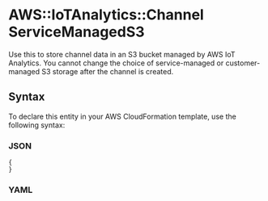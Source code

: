 # AWS::IoTAnalytics::Channel ServiceManagedS3<a name="aws-properties-iotanalytics-channel-servicemanageds3"></a>

Use this to store channel data in an S3 bucket managed by AWS IoT Analytics\. You cannot change the choice of service\-managed or customer\-managed S3 storage after the channel is created\.

## Syntax<a name="aws-properties-iotanalytics-channel-servicemanageds3-syntax"></a>

To declare this entity in your AWS CloudFormation template, use the following syntax:

### JSON<a name="aws-properties-iotanalytics-channel-servicemanageds3-syntax.json"></a>

```
{
}
```

### YAML<a name="aws-properties-iotanalytics-channel-servicemanageds3-syntax.yaml"></a>

```
```
